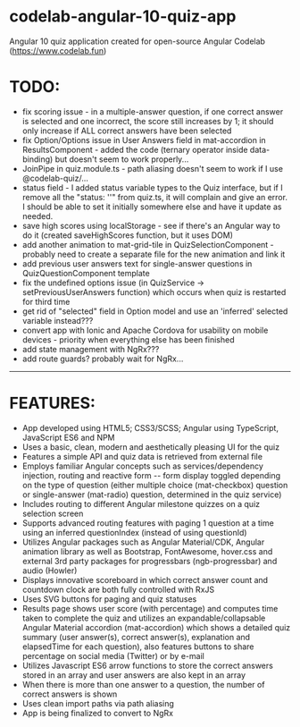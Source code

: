 # codelab-angular-10-quiz-app
Angular 10 quiz application created for open-source Angular Codelab (https://www.codelab.fun)

# TODO:
- fix scoring issue - in a multiple-answer question, if one correct answer is selected and one incorrect, the score still increases by 1; it should only increase if ALL correct answers have been selected
- fix Option/Options issue in User Answers field in mat-accordion in ResultsComponent - added the code (ternary operator inside data-binding) but doesn't seem to work properly...
- JoinPipe in quiz.module.ts - path aliasing doesn't seem to work if I use @codelab-quiz/...
- status field - I added status variable types to the Quiz interface, but if I remove all the "status: ''" from quiz.ts, it will complain and give an error. I should be able to set it initially somewhere else and have it update as needed.
- save high scores using localStorage - see if there's an Angular way to do it (created saveHighScores function, but it uses DOM)
- add another animation to mat-grid-tile in QuizSelectionComponent - probably need to create a separate file for the new animation and link it
- add previous user answers text for single-answer questions in QuizQuestionComponent template
- fix the undefined options issue (in QuizService -> setPreviousUserAnswers function) which occurs when quiz is restarted for third time 
- get rid of "selected" field in Option model and use an 'inferred' selected variable instead???
- convert app with Ionic and Apache Cordova for usability on mobile devices - priority when everything else has been finished
- add state management with NgRx???
- add route guards? probably wait for NgRx...

------------------------------------------------------------------------------------------------------------------------------------

# FEATURES:
- App developed using HTML5; CSS3/SCSS; Angular using TypeScript, JavaScript ES6 and NPM
- Uses a basic, clean, modern and aesthetically pleasing UI for the quiz
- Features a simple API and quiz data is retrieved from external file
- Employs familiar Angular concepts such as services/dependency injection, routing and reactive form -- form display toggled depending on the type of question (either multiple choice (mat-checkbox) question or single-answer (mat-radio) question, determined in the quiz service)
- Includes routing to different Angular milestone quizzes on a quiz selection screen
- Supports advanced routing features with paging 1 question at a time using an inferred questionIndex (instead of using questionId)
- Utilizes Angular packages such as Angular Material/CDK, Angular animation library as well as Bootstrap, FontAwesome, hover.css and external 3rd party packages for progressbars (ngb-progressbar) and audio (Howler)
- Displays innovative scoreboard in which correct answer count and countdown clock are both fully controlled with RxJS
- Uses SVG buttons for paging and quiz statuses
- Results page shows user score (with percentage) and computes time taken to complete the quiz and utilizes an expandable/collapsable Angular Material accordion (mat-accordion) which shows a detailed quiz summary (user answer(s), correct answer(s), explanation and elapsedTime for each question), also features buttons to share percentage on social media (Twitter) or by e-mail
- Utilizes Javascript ES6 arrow functions to store the correct answers stored in an array and user answers are also kept in an array
- When there is more than one answer to a question, the number of correct answers is shown
- Uses clean import paths via path aliasing
- App is being finalized to convert to NgRx
